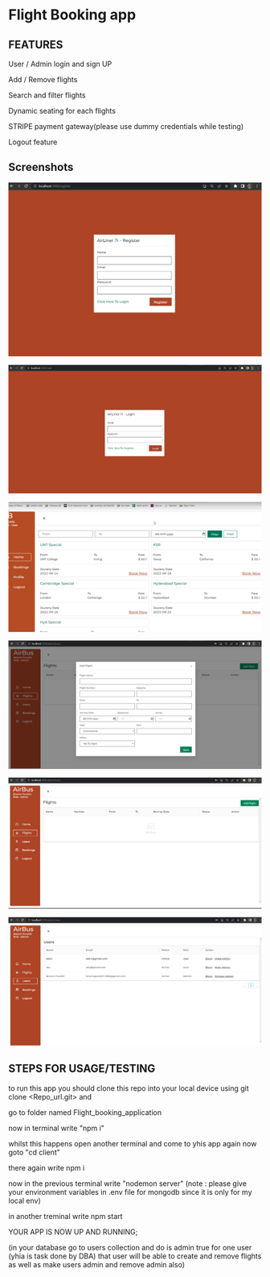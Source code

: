 
# Flight Booking app

## FEATURES

User / Admin login and sign UP

Add / Remove flights

Search and filter flights

Dynamic seating for each flights

STRIPE payment gateway(please use dummy credentials while testing)

Logout feature



## Screenshots

![App Screenshot](https://github.com/Bravim-Ketan-Purohit/Flight_booking_application/blob/main/client/screenshots/register.png)

![App Screenshot](https://github.com/Bravim-Ketan-Purohit/Flight_booking_application/blob/main/client/screenshots/login.png)

![App Screenshot](https://github.com/Bravim-Ketan-Purohit/Flight_booking_application/blob/main/client/screenshots/home1.png)

![App Screenshot](https://github.com/Bravim-Ketan-Purohit/Flight_booking_application/blob/main/client/screenshots/addflight.png)

![App Screenshot](https://github.com/Bravim-Ketan-Purohit/Flight_booking_application/blob/main/client/screenshots/bookflight.png)

![App Screenshot](https://github.com/Bravim-Ketan-Purohit/Flight_booking_application/blob/main/client/screenshots/users.png)


## STEPS FOR USAGE/TESTING

to run this app you should clone this repo into your local device using git clone <Repo_url.git> and

go to folder named Flight_booking_application

now in terminal write  "npm i"

whilst this happens open another terminal and come to yhis app again now goto "cd client"

there again write npm i

now in the previous terminal write "nodemon server" (note :  please give your environment variables in .env file for mongodb since it is only for my local env)

in another treminal write npm start

YOUR APP IS NOW UP AND RUNNING;

(in your database go to users collection and do is admin true for one user (yhia is task done by DBA) that user will be able to create and remove flights as well as make users admin and remove admin also)



